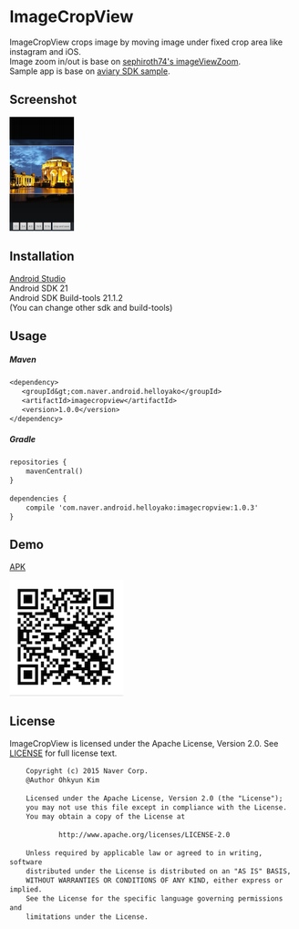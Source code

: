 # ImageCropView
ImageCropView crops image by moving image under fixed crop area like instagram and iOS.  
Image zoom in/out is base on [sephiroth74's imageViewZoom](https://github.com/sephiroth74/ImageViewZoom).  
Sample app is base on [aviary SDK sample](https://developers.aviary.com).

## Screenshot
![screenshot](doc/img/screenshot.png)

## Installation
[Android Studio](http://developer.android.com/sdk/index.html)  
Android SDK 21  
Android SDK Build-tools 21.1.2  
(You can change other sdk and build-tools)  

## Usage
##### Maven
	<dependency>
	   <groupId&gt;com.naver.android.helloyako</groupId>
	   <artifactId>imagecropview</artifactId>
	   <version>1.0.0</version>
	</dependency>

##### Gradle
	repositories {
	    mavenCentral()
	}

	dependencies {
	    compile 'com.naver.android.helloyako:imagecropview:1.0.3'
	}

## Demo
[APK](https://github.com/naver/android-imagecropview/raw/master/apk/app-release.apk)  

![qrcode](doc/img/apk_qrcode.png)

## License
ImageCropView is licensed under the Apache License, Version 2.0.
See [LICENSE](LICENSE.txt) for full license text.

        Copyright (c) 2015 Naver Corp.
        @Author Ohkyun Kim

        Licensed under the Apache License, Version 2.0 (the "License");
        you may not use this file except in compliance with the License.
        You may obtain a copy of the License at

                http://www.apache.org/licenses/LICENSE-2.0

        Unless required by applicable law or agreed to in writing, software
        distributed under the License is distributed on an "AS IS" BASIS,
        WITHOUT WARRANTIES OR CONDITIONS OF ANY KIND, either express or implied.
        See the License for the specific language governing permissions and
        limitations under the License.
